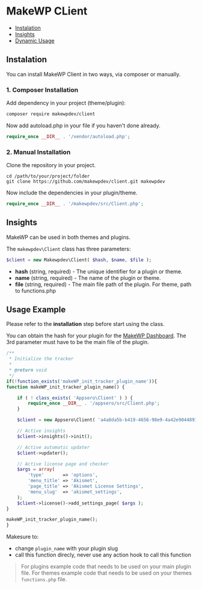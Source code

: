 # MakeWP CLient
 - [Instalation](#installation)
 - [Insights](#insights)
 - [Dynamic Usage](#usage)
 
 ## Instalation
  You can install MakeWP Client in two ways, via composer or manually.
 
### 1. Composer Installation
 Add dependency in your project (theme/plugin):
```bash 
composer require makewpdev/client
```
Now add autoload.php in your file if you haven't done already.
```php
require_once __DIR__ . '/vendor/autoload.php';
```

### 2. Manual Installation
Clone the repository in your project.

```
cd /path/to/your/project/folder
git clone https://github.com/makewpdev/client.git makewpdev
```

Now include the dependencies in your plugin/theme.
```php
require_once __DIR__ . '/makewpdev/src/Client.php';
```

## Insights
MakeWP can be used in both themes and plugins.

The `makewpdev\Client` class has three parameters:
```php
$client = new Makewpdev\Client( $hash, $name, $file );
```
- **hash** (string, required) - The unique identifier for a plugin or theme.
- **name** (string, required) - The name of the plugin or theme.
- **file** (string, required) - The main file path of the plugin. For theme, path to functions.php

## Usage Example
Please refer to the **installation** step before start using the class.

You can obtain the hash for your plugin for the [MakeWP Dashboard](https://dashboard.makewp.dev). The 3rd parameter must have to be the main file of the plugin.

```php
/**
 * Initialize the tracker
 *
 * @return void
 */
if(!function_exists('makeWP_init_tracker_plugin_name')){
function makeWP_init_tracker_plugin_name() {

    if ( ! class_exists( 'Appsero\Client' ) ) {
        require_once __DIR__ . '/appsero/src/Client.php';
    }

    $client = new Appsero\Client( 'a4a8da5b-b419-4656-98e9-4a42e9044891', 'Akismet', __FILE__ );

    // Active insights
    $client->insights()->init();

    // Active automatic updater
    $client->updater();

    // Active license page and checker
    $args = array(
        'type'       => 'options',
        'menu_title' => 'Akismet',
        'page_title' => 'Akismet License Settings',
        'menu_slug'  => 'akismet_settings',
    );
    $client->license()->add_settings_page( $args );
}

makeWP_init_tracker_plugin_name();
}

```

Makesure to:
- change `plugin_name` with your plugin slug
- call this function direcly, never use any action hook to call this function

> For plugins example code that needs to be used on your main plugin file.
> For themes example code that needs to be used on your themes `functions.php` file.
